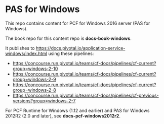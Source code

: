 # PAS for Windows
This repo contains content for PCF for Windows 2016 server (PAS for Windows).

The book repo for this content repo is **docs-book-windows**.

It publishes to https://docs.pivotal.io/application-service-windows/index.html using these pipelines:

+ https://concourse.run.pivotal.io/teams/cf-docs/pipelines/cf-current?group=windows-2-10
+ https://concourse.run.pivotal.io/teams/cf-docs/pipelines/cf-current?group=windows-2-9
+ https://concourse.run.pivotal.io/teams/cf-docs/pipelines/cf-current?group=windows-2-8
+ https://concourse.run.pivotal.io/teams/cf-docs/pipelines/cf-previous-versions?group=windows-2-7



For PCF Runtime for Windows (1.12 and earlier) and PAS for Windows 2012R2 (2.0 and later), see **docs-pcf-windows2012r2**.
